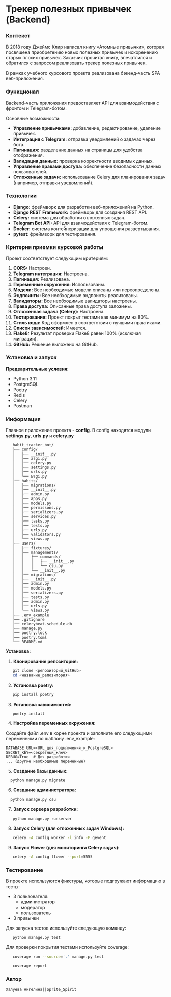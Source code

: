 # Трекер полезных привычек (Backend)

### **Контекст**

В 2018 году Джеймс Клир написал книгу «Атомные привычки», которая посвящена приобретению новых полезных привычек и
искоренению старых плохих привычек. Заказчик прочитал книгу, впечатлился и обратился с запросом реализовать трекер
полезных привычек.

В рамках учебного курсового проекта реализована бэкенд-часть SPA веб-приложения.

### **Функционал**

Backend-часть приложения предоставляет API для взаимодействия с фронтом и Telegram-ботом.

Основные возможности:

* **Управление привычками:** добавление, редактирование, удаление привычек.
* **Интеграция с Telegram:** отправка уведомлений о задачах через бота.
* **Пагинация:** разделение данных на страницы для удобства отображения.
* **Валидация данных:** проверка корректности вводимых данных.
* **Управление правами доступа:** обеспечение безопасности данных пользователей.
* **Отложенные задачи:** использование Celery для планирования задач (например, отправки уведомлений).

### **Технологии**

* **Django:** фреймворк для разработки веб-приложений на Python.
* **Django REST Framework:** фреймворк для создания REST API.
* **Celery:** система для обработки отложенных задач.
* **Telegram Bot API:** API для взаимодействия с Telegram-ботом.
* **Docker:** система контейнеризации для упрощения развертывания.
* **pytest:** фреймворк для тестирования.

### **Критерии приемки курсовой работы**

Проект соответствует следующим критериям:

1. **CORS:** Настроен.
2. **Telegram интеграция:** Настроена.
3. **Пагинация:** Реализована.
4. **Переменные окружения:** Использованы.
5. **Модели:** Все необходимые модели описаны или переопределены.
6. **Эндпоинты:** Все необходимые эндпоинты реализованы.
7. **Валидаторы:** Все необходимые валидаторы настроены.
8. **Права доступа:** Описанные права доступа заложены.
9. **Отложенная задача (Celery):** Настроена.
10. **Тестирование:** Проект покрыт тестами как минимум на 80%.
11. **Стиль кода:** Код оформлен в соответствии с лучшими практиками.
12. **Список зависимостей:** Имеется.
13. **Flake8:** Результат проверки Flake8 равен 100% (исключая миграции).
14. **GitHub:** Решение выложено на GitHub.

### **Установка и запуск**

**Предварительные условия:**

* Python 3.11
* PostgreSQL
* Poetry
* Redis
* Celery
* Postman

### Информация

Главное приложение проекта - **config**.
В config находятся модули **settings.py**, **urls.py** и **celery.py**

 ```  
    habit_tracker_bot/
    ├── config/
    │   ├── __init__.py
    │   ├── asgi.py
    │   ├── celery.py
    │   ├── settings.py
    │   ├── urls.py
    │   └── wsgi.py
    ├── habits/
    │   ├── migrations/
    │   ├── __init__.py
    │   ├── admin.py
    │   ├── apps.py
    │   ├── models.py
    │   ├── permissons.py
    │   ├── serializers.py
    │   ├── services.py
    │   ├── tasks.py
    │   ├── tests.py
    │   ├── urls.py
    │   ├── validators.py
    │   └── views.py
    ├── users/
    │   ├── fixtures/
    │   ├── managements/
    │   │   ├── commands/
    │   │   │   ├── __init__.py
    │   │   │   └── csu.py
    │   │   └── __init__.py
    │   ├── migrations/
    │   ├── __init__.py
    │   ├── admin.py
    │   ├── models.py
    │   ├── serializers.py
    │   ├── tests.py
    │   ├── admin.py
    │   ├── urls.py
    │   └── views.py
    ├── .env_example
    ├── .gitignore
    ├── celerybeat-schedule.db
    ├── manage.py
    ├── poetry.lock
    ├── poetry.toml
    └── README.md
```

**Установка:**

1. **Клонирование репозитория:**

```powershell
   git clone <репозиторий_GitHub>
   cd <название_репозитория>
```

2. **Установка poetry:**

```bash 
   pip install poetry
```

3. **Установка зависимостей:**

```bash 
   poetry install
```

4. **Настройка переменных окружения:**

Создайте файл .env в корне проекта и заполните его следующими переменными по шаблону .env_example:

```
DATABASE_URL=<URL_для_подключения_к_PostgreSQL>
SECRET_KEY=<секретный_ключ>
DEBUG=True  # Для разработки
... (другие необходимые переменные)
```

5. **Создание базы данных:**

```bash 
  python manage.py migrate
```

6. **Создание администратора:**

```bash 
  python manage.py csu
```

7. **Запуск сервера разработки:**

```bash 
   python manage.py runserver
```

8. **Запуск Celery (для отложенных задач Windows):**

```bash
   celery -A config worker -l info -P gevent
```

9. **Запуск Flower (для мониторинга Celery задач):**

```bash
   celery -A config flower --port=5555
```

### Тестирование

В проекте используются фикстуры, которые подгружают информацию в тесты:

- 3 пользователя:
    - администратор
    - модератор
    - пользователь
- 3 привычки

Для запуска тестов используйте следующую команду:

```bash
   python manage.py test
```

Для проверки покрытия тестами используйте coverage:

```bash
   coverage run --source='.' manage.py test
```

```bash
   coverage report
```

### **Автор**

```Халуева Ангелина||Sprite_Spirit```
